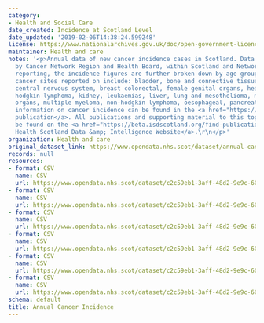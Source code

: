 ```yaml
---
category:
- Health and Social Care
date_created: Incidence at Scotland Level
date_updated: '2019-02-06T14:38:24.599248'
license: https://www.nationalarchives.gov.uk/doc/open-government-licence/version/3/
maintainer: Health and care
notes: '<p>Annual data of new cancer incidence cases in Scotland. Data is presented
  by Cancer Network Region and Health Board, within Scotland and Network levels of
  reporting, the incidence figures are further broken down by age group and sex.\r\n\r\nThe
  cancer sites reported on include: bladder, bone and connective tissue, brain and
  central nervous system, breast colorectal, female genital organs, head and neck,
  hodgkin lymphoma, kidney, leukaemias, liver, lung and mesothelioma, male genital
  organs, multiple myeloma, non-hodgkin lymphoma, oesophageal, pancreatic, skin, stomach.\r\n\r\nFurther
  information on cancer incidence can be found in the <a href="https://publichealthscotland.scot/publications/cancer-incidence-in-scotland/">annual
  publication</a>. All publications and supporting material to this topic area can
  be found on the <a href="https://beta.isdscotland.org/find-publications-and-data/conditions-and-diseases/cancer/">Public
  Health Scotland Data &amp; Intelligence Website</a>.\r\n</p>'
organization: Health and care
original_dataset_link: https://www.opendata.nhs.scot/dataset/annual-cancer-incidence
records: null
resources:
- format: CSV
  name: CSV
  url: https://www.opendata.nhs.scot/dataset/c2c59eb1-3aff-48d2-9e9c-60ca8605431d/resource/72c852b8-ee28-4fd8-84a9-5f415f4bc325/download/opendata_inc9620_scotland.csv
- format: CSV
  name: CSV
  url: https://www.opendata.nhs.scot/dataset/c2c59eb1-3aff-48d2-9e9c-60ca8605431d/resource/8cba0250-7e78-496d-8559-98c9c9a3d3e3/download/opendata_inc9620_region.csv
- format: CSV
  name: CSV
  url: https://www.opendata.nhs.scot/dataset/c2c59eb1-3aff-48d2-9e9c-60ca8605431d/resource/3aef16b7-8af6-4ce0-a90b-8a29d6870014/download/opendata_inc9620_hb.csv
- format: CSV
  name: CSV
  url: https://www.opendata.nhs.scot/dataset/c2c59eb1-3aff-48d2-9e9c-60ca8605431d/resource/0b163930-94e7-4ecd-9c8a-ba252dc1011c/download/opendata_inc1620comb_scotland.csv
- format: CSV
  name: CSV
  url: https://www.opendata.nhs.scot/dataset/c2c59eb1-3aff-48d2-9e9c-60ca8605431d/resource/5937af2a-358c-46a0-a9e7-2fe333a9db09/download/opendata_inc1620comb_region.csv
- format: CSV
  name: CSV
  url: https://www.opendata.nhs.scot/dataset/c2c59eb1-3aff-48d2-9e9c-60ca8605431d/resource/e8d33b2b-1fb2-4d59-ad21-20fa2f76d9d5/download/opendata_inc1620comb_hb.csv
schema: default
title: Annual Cancer Incidence
---
```

